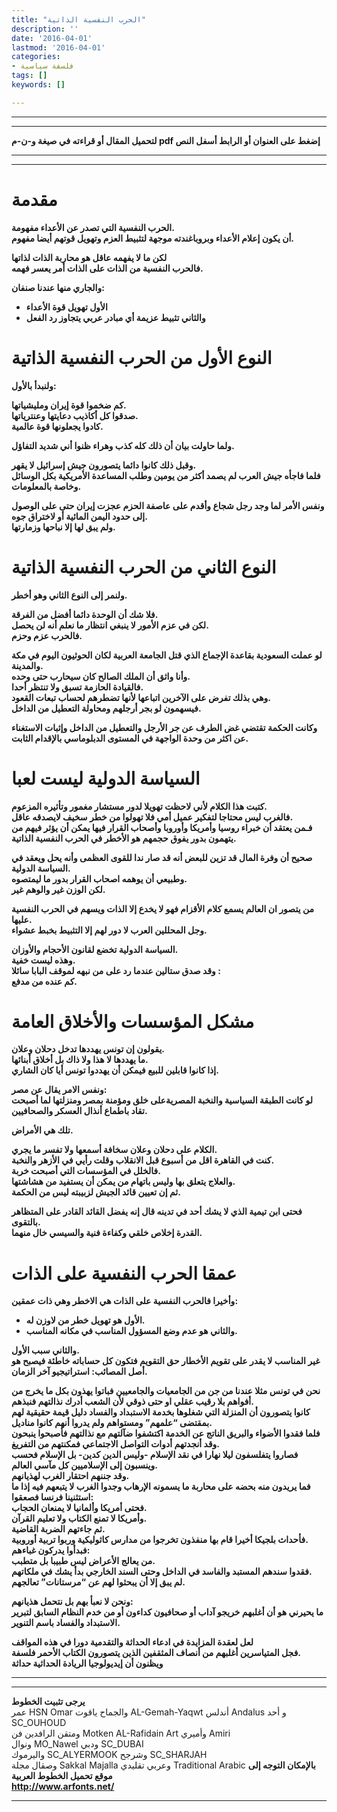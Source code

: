 ```yaml
---
title: "الحرب النفسية الذاتية"
description: ''
date: '2016-04-01'
lastmod: '2016-04-01'
categories:
- فلسفة سياسية
tags: []
keywords: []

---
```

---

---

**لتحميل المقال أو قراءته في صيغة و-ن-م pdf إضغط على العنوان أو الرابط أسفل النص**

---



---

# مقدمة

**الحرب النفسية التي تصدر عن الأعداء مفهومة.  
أن يكون إعلام الأعداء وبروباغندته موجهة لتثبيط العزم وتهويل قوتهم أيضا مفهوم.**

**لكن ما لا يفهمه عاقل هو محاربة الذات لذاتها  
فالحرب النفسية من الذات على الذات أمر يعسر فهمه.**

**والجاري منها عندنا صنفان:**

* **الأول تهويل قوة الأعداء**
* **والثاني تثبيط عزيمة أي مبادر عربي يتجاوز رد الفعل**

# النوع الأول من الحرب النفسية الذاتية

**ولنبدأ بالأول:**

**كم ضخموا قوة إيران ومليشياتها.  
صدقوا كل أكاذيب دعايتها وعنترياتها.  
كادوا يجعلونها قوة عالمية.**

**ولما حاولت بيان أن ذلك كله كذب وهراء ظنوا أني شديد التفاؤل.**

**وقبل ذلك كانوا دائما يتصورون جيش إسرائيل لا يقهر.  
فلما فاجأه جيش العرب لم يصمد أكثر من يومين وطلب المساعدة الأمريكية بكل الوسائل وخاصة بالمعلومات.**

**ونفس الأمر لما وجد رجل شجاع وأقدم على عاصفة الحزم عجزت إيران حتى على الوصول إلى حدود اليمن المائية أو لاختراق جوه.  
ولم يبق لها إلا نباحها وزمارتها.**

# النوع الثاني من الحرب النفسية الذاتية

**ولنمر إلى النوع الثاني وهو أخطر.**

**فلا شك أن الوحدة دائما أفضل من الفرقة.  
لكن في عزم الأمور لا ينبغي انتظار ما نعلم أنه لن يحصل.  
فالحرب عزم وحزم.**

**لو عملت السعودية بقاعدة الإجماع الذي قتل الجامعة العربية لكان الحوثيون اليوم في مكة والمدينة.  
وأنا واثق أن الملك الصالح كان سيحارب حتى وحده.  
فالقيادة الحازمة تسبق ولا تنتظر أحدا.  
وهي بذلك تفرض على الآخرين اتباعها لأنها تضطرهم لحساب تبعات القعود.  
فيسهمون لو بجر أرجلهم ومحاولة التعطيل من الداخل.**

**وكانت الحكمة تقتضي غض الطرف عن جر الأرجل والتعطيل من الداخل وإثبات الاستغناء عن اكثر من وحدة الواجهة في المستوى الدبلوماسي بالإقدام الثابت.**

# السياسة الدولية ليست لعبا

**كتبت هذا الكلام لأني لاحظت تهويلا لدور مستشار مغمور وتأثيره المزعوم.  
فالغرب ليس محتاجا لتفكير عميل أمي فلا تهولوا من خطر سخيف لايصدقه عاقل.  
فـمن يعتقد أن خبراء روسيا وأمريكا وأوروبا وأصحاب القرار فيها يمكن أن يؤثر فيهم من يتهمون بدور يفوق حجمهم هو الأخطر في الحرب النفسية الذاتية.**

**صحيح أن وفرة المال قد تزين للبعض أنه قد صار ندا للقوى العظمى وأنه يحل ويعقد في السياسة الدولية.  
وطبيعي أن يوهمه اصحاب القرار بدور ما ليمتصوه.  
لكن الوزن غير والوهم غير.**

**من يتصور ان العالم يسمع كلام الأقزام فهو لا يخدع إلا الذات ويسهم في الحرب النفسية عليها.  
وجل المحللين العرب لا دور لهم إلا التثبيط بخبط عشواء.**

**السياسة الدولية تخضع لقانون الأحجام والأوزان.  
وهذه ليست خفية.  
وقد صدق ستالين عندما رد على من نبهه لموقف البابا سائلا :  
كم عنده من مدفع.**

# مشكل المؤسسات والأخلاق العامة

**يقولون إن تونس يهددها تدخل دحلان وعلان.  
ما يهددها لا هذا ولا ذاك بل أخلاق أبنائها.  
إذا كانوا قابلين للبيع فيمكن أن يهددوا تونس أيا كان الشاري.**

**ونفس الامر يقال عن مصر:  
لو كانت الطبقة السياسية والنخبة المصريةعلى خلق ومؤمنة بمصر ومنزلتها لما أصبحت تقاد باطماع أنذال العسكر والصحافيين.**

**تلك هي الأمراض.**

**الكلام على دحلان وعلان سخافة أسمعها ولا تفسر ما يجري.  
كنت في القاهرة اقل من أسبوع قبل الانقلاب وقلت رأيي في الأزهر والنخبة.  
فالخلل في المؤسسات التي أصبحت خربة.  
والعلاج يتعلق بها وليس باتهام من يمكن أن يستفيد من هشاشتها.  
ثم إن تعيين قائد الجيش لزبيبته ليس من الحكمة.**

**فحتى ابن تيمية الذي لا يشك أحد في تدينه قال إنه يفضل القائد القادر على المتظاهر بالتقوى.  
القدرة إخلاص خلقي وكفاءة فنية والسيسي خال منهما.**

# عمقا الحرب النفسية على الذات

**وأخيرا فالحرب النفسية على الذات هي الاخطر وهي ذات عمقين:**

* **الأول هو تهويل خطر من لاوزن له.**
* **والثاني هو عدم وضع المسؤول المناسب في مكانه المناسب.**

**والثاني سبب الأول.  
غير المناسب لا يقدر على تقويم الأخطار حق التقويم فتكون كل حساباته خاطئة فيصبح هو أصل المصائب: استراتيجيو آخر الزمان.**

**نحن في تونس مثلا عندنا من جن من الجامعيات والجامعيين فباتوا يهذون بكل ما يخرج من أفواهم بلا رقيب عقلي او حتى ذوقي لأن الشعب أدرك نذالتهم فنبذهم.  
كانوا يتصورون أن المنزلة التي شغلوها بخدمة الاستبداد والفساد دليل قيمة حقيقية لهم بمقتضى “علمهم” ومستواهم ولم يدروا أنهم كانوا مناديل.  
فلما فقدوا الأضواء والبريق الناتج عن الخدمة اكتشفوا ضآلتهم مع نذالتهم فأصبحوا ينبحون وقد أنجدتهم أدوات التواصل الاجتماعي فمكنتهم من التفريغ.  
فصاروا يتفلسفون ليلا نهارا في نقد الإسلام -وليس الدين كدين- بل الإسلام فحسب وينسبون إلى الإسلاميين كل مآسي العالم.  
وقد جننهم احتقار الغرب لهذيانهم.  
فما يريدون منه بحضه على محاربة ما يسمونه الإرهاب وجدوا الغرب لا يتبعهم فيه إذا ما استثنينا فرنسا فصعقوا:  
فحتى أمريكا وألمانيا لا يمنعان الحجاب.  
وأمريكا لا تمنع الكتاب ولا تعليم القرآن.  
ثم جاءتهم الضربة القاضية.  
فأحداث بلجيكا أخيرا قام بها منفذون تخرجوا من مدارس كاثوليكية وربوا تربية أوروبية.  
فبدأوا يدركون غباءهم:  
من يعالج الأعراض ليس طبيبا بل متطبب.  
فقدوا سندهم المستبد والفاسد في الداخل وحتى السند الخارجي بدأ يشك في ملكاتهم.  
لم يبق إلا أن يبحثوا لهم عن “مرستانات” تعالجهم.**

**ونحن لا نعبأ بهم بل نتحمل هذيانهم:  
ما يحيرني هو أن أغلبهم خريجو آداب أو صحافيون كداءون أو من خدم النظام السابق لتبرير الاستبداد والفساد باسم التنوير.**

**لعل لعقدة المزايدة في ادعاء الحداثة والتقدمية دورا في هذه المواقف  
فجل المتياسرين أغلبهم من أنصاف المثقفين الذين يتصورون الكتاب الأحمر فلسفة.  
ويظنون أن إيديولوجيا الريادة الحداثية حداثة**

---

---

**يرجى تثبيت الخطوط**   
 عمر HSN Omar  والجماح ياقوت AL-Gemah-Yaqwt  أندلس Andalus  و أحد SC\_OUHOUD  
 ومتقن الرافدين فن Motken AL-Rafidain Art  وأميري Amiri   
 ونوال MO\_Nawel  ودبي SC\_DUBAI   
 واليرموك SC\_ALYERMOOK  وشرجح SC\_SHARJAH   
 وصقال مجلة Sakkal Majalla وعربي تقليدي Traditional Arabic  **بالإمكان التوجه إلى موقع تحميل الخطوط العربية  
 http://www.arfonts.net/**

---

###